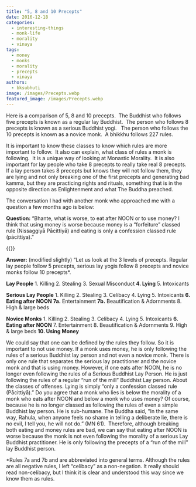 ```yaml
---
title: "5, 8 and 10 Precepts"
date: 2016-12-18
categories: 
  - interesting-things
  - monk-life
  - morality
  - vinaya
tags: 
  - money
  - monks
  - morality
  - precepts
  - vinaya
authors: 
  - bksubhuti
image: /images/Precepts.webp
featured_image: /images/Precepts.webp
---
```


Here is a comparison of 5, 8 and 10 precepts.  The Buddhist who follows five precepts is known as a regular lay Buddhist.  The person who follows 8 precepts is known as a serious Buddhist yogi.   The person who follows the 10 precepts is known as a novice monk.  A bhikkhu follows 227 rules.

It is important to know these classes to know which rules are more important to follow.  It also can explain, what class of rules a monk is following.  It is a unique way of looking at Monastic Morality.  It is also important for lay people who take 8 precepts to really take real 8 precepts. If a lay person takes 8 precepts but knows they will not follow them, they are lying and not only breaking one of the first precepts and generating bad kamma, but they are practicing rights and rituals, something that is in the opposite direction as Enlightenment and what The Buddha preached.

The conversation I had with another monk who approached me with a question a few months ago is below:

**Question:** “Bhante, what is worse, to eat after NOON or to use money? I think that using money is worse because money is a “forfeiture” classed rule (Nissaggiyā Pācittiyā) and eating is only a confession classed rule (pācittiya).”


{{<image-with-caption src="/images/Precepts.webp" caption="A comparison of 5, 8 and 10 precepts">}}


**Answer:** (modified slightly) “Let us look at the 3 levels of precepts. Regular lay people follow 5 precepts, serious lay yogis follow 8 precepts and novice monks follow 10 precepts\*.

**Lay People** 1. Killing 2. Stealing 3. Sexual Misconduct **4\. Lying** 5. Intoxicants

**Serious Lay People** 1. Killing 2. Stealing 3. Celibacy 4. Lying 5. Intoxicants **6\. Eating after NOON** **7a.** Entertainment **7b.** Beautification & Adornments 8. High & large beds

**Novice Monks** 1. Killing 2. Stealing 3. Celibacy 4. Lying 5. Intoxicants **6\. Eating after NOON** 7. Entertainment 8. Beautification & Adornments 9. High & large beds **10\. Using Money**

We could say that one can be defined by the rules they follow. So it is important to not use money. If a monk uses money, he is only following the rules of a serious Buddhist lay person and not even a novice monk. There is only one rule that separates the serious lay practitioner and the novice monk and that is using money. However, if one eats after NOON, he is no longer even following the rules of a Serious Buddhist Lay Person. He is just following the rules of a regular “run of the mill” Buddhist Lay person. About the classes of offenses. Lying is simply “only a confession classed rule (Pācittiyā).” Do you agree that a monk who lies is below the morality of a monk who eats after NOON and below a monk who uses money? Of course, because he is no longer classed as following the rules of even a simple Buddhist lay person. He is sub-humane. The Buddha said, "In the same way, Rahula, when anyone feels no shame in telling a deliberate lie, there is no evil, I tell you, he will not do.” (MN 61).  Therefore, although breaking both eating and money rules are bad, we can say that eating after NOON is worse because the monk is not even following the morality of a serious Lay Buddhist practitioner. He is only following the precepts of a “run of the mill” lay Buddhist person.

\*Rules 7a and 7b and are abbreviated into general terms. Although the rules are all negative rules, I left “celibacy” as a non-negation. It really should read non-celibacy, but I think it is clear and understood this way since we know them as rules.
